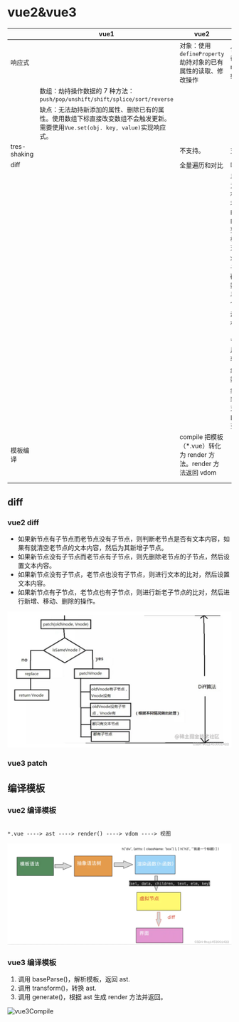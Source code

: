 # vue2&vue3

<!-- prettier-ignore-start -->
| | vue1  | vue2  | vue3 |
| -- | -- | - | ------- |
| 响应式    | | 对象：使用`defineProperty`劫持对象的已有属性的读取、修改操作  | 使用 proxy 拦截、使用 reflect 操作原始对象。 |
|  | 数组：劫持操作数据的 7 种方法：`push/pop/unshift/shift/splice/sort/reverse`   |   |   |
|  | 缺点：无法劫持新添加的属性、删除已有的属性。使用数组下标直接改变数组不会触发更新。需要使用`Vue.set(obj. key, value)`实现响应式。 |   |   |
| tres-shaking | | 不支持。   | 支持。   |
| diff   | | 全量遍历和对比 | 叫 patch |
|  | |   | 以 v-if/v-for 为边界，将模板分成多个块。每个块中的结构是固定的。块只不需要进行遍历树，只需要比对绑定的值。 |
|  | |   | 将静态节点、子树等渲染代码移到渲染函数外。这样可以减少渲染工作量    |
|  | |   | 动态数据节点标记（patchFlag）节点类型。调用节点类型比较方法。 |
|  | |   | 缓存监听函数。   |
|  | |   | 细分元素的更新类型。只比对需要变动的内容，只更新变动的内容。  |
| 模板编译  | | compile 把模板（\*.vue）转化为 render 方法。render 方法返回 vdom |   |
|  | |   |   |
|  | |   |   |
<!-- prettier-ignore-end -->

## diff

### vue2 diff

- 如果新节点有子节点而老节点没有子节点，则判断老节点是否有文本内容，如果有就清空老节点的文本内容，然后为其新增子节点。
- 如果新节点没有子节点而老节点有子节点，则先删除老节点的子节点，然后设置文本内容。
- 如果新节点没有子节点，老节点也没有子节点，则进行文本的比对，然后设置文本内容。
- 如果新节点有子节点，老节点也有子节点，则进行新老子节点的比对，然后进行新增、移动、删除的操作。

![vue2Diff](/framework/vue3/vue2Diff.png)

### vue3 patch

## 编译模板

### vue2 编译模板

```

*.vue ----> ast ----> render() ----> vdom ----> 视图
```

![vue2Compile](/framework/vue3/vue2Compile.png)

### vue3 编译模板

1. 调用 baseParse()，解析模板，返回 ast.
2. 调用 transform()，转换 ast.
3. 调用 generate()，根据 ast 生成 render 方法并返回。

![vue3Compile](/framework/vue3/vue3Compile.png)
